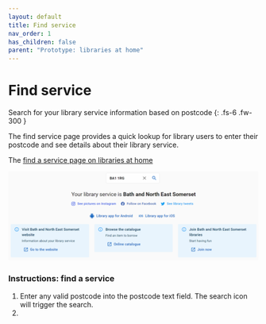 ```yaml
---
layout: default
title: Find service
nav_order: 1
has_children: false
parent: "Prototype: libraries at home"
---
```


# Find service

Search for your library service information based on postcode
{: .fs-6 .fw-300 }

The find service page provides a quick lookup for library users to enter their postcode and see details about their library service. 

The [find a service page on libraries at home](https://www.librariesathome.co.uk/)

![A screenshot of the Find page on the libraries at home site showing an example of searching for a bath and north east somerset postcode and finding details about the library service](https://raw.githubusercontent.com/LibrariesHacked/librarylab/master/assets/images/prototype-librariesathome-find.PNG)


### Instructions: find a service

1. Enter any valid postcode into the postcode text field. The search icon will trigger the search.
2. 
